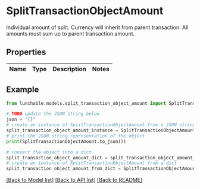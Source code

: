 # SplitTransactionObjectAmount

Individual amount of split. Currency will inherit from parent transaction. All amounts must sum up to parent transaction amount.

## Properties

| Name | Type | Description | Notes |
| ---- | ---- | ----------- | ----- |

## Example

```python
from lunchable.models.split_transaction_object_amount import SplitTransactionObjectAmount

# TODO update the JSON string below
json = "{}"
# create an instance of SplitTransactionObjectAmount from a JSON string
split_transaction_object_amount_instance = SplitTransactionObjectAmount.from_json(json)
# print the JSON string representation of the object
print(SplitTransactionObjectAmount.to_json())

# convert the object into a dict
split_transaction_object_amount_dict = split_transaction_object_amount_instance.to_dict()
# create an instance of SplitTransactionObjectAmount from a dict
split_transaction_object_amount_from_dict = SplitTransactionObjectAmount.from_dict(split_transaction_object_amount_dict)
```

[[Back to Model list]](../README.md#documentation-for-models) [[Back to API list]](../README.md#documentation-for-api-endpoints) [[Back to README]](../README.md)
